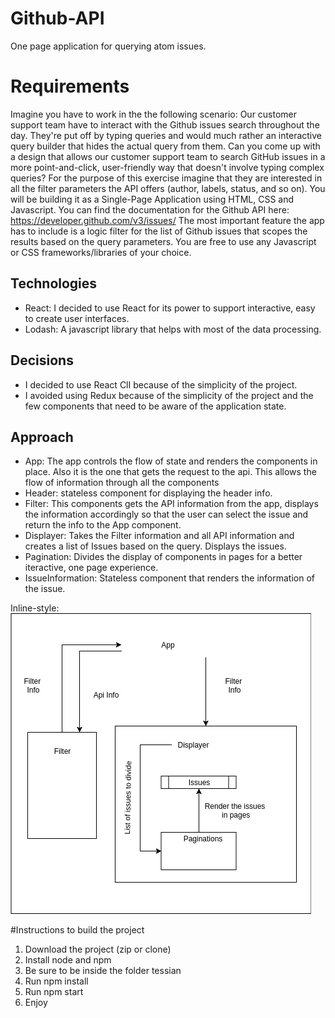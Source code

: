 # Github-API
One page application for querying atom issues.

# Requirements
Imagine you have to work in the the following scenario:
Our customer support team have to interact with the Github issues search throughout the day. 
They're put off by typing queries and would much rather an interactive query builder that hides the actual query from them.
Can you come up with a design that allows our customer support team to search GitHub issues in a more point-and-click, user-friendly way that doesn't involve typing complex queries?
For the purpose of this exercise imagine that they are interested in all the filter parameters the API offers (author, labels, status, and so on).
You will be building it as a Single-Page Application using HTML, CSS and Javascript. You can find the documentation for the Github API here: https://developer.github.com/v3/issues/
The most important feature the app has to include is a logic filter for the list of Github issues that scopes the results based on the query parameters.
You are free to use any Javascript or CSS frameworks/libraries of your choice.

## Technologies
- React: I decided to use React for its power to support interactive, easy to create user interfaces.
- Lodash: A javascript library that helps with most of the data processing.

## Decisions
- I decided to use React ClI because of the simplicity of the project.
- I avoided using Redux because of the simplicity of the project and the few components that need to be aware of the 
application state.

## Approach
- App: The app controls the flow of state and renders the components in place. Also it is the one that gets the request 
  to the api. This allows the flow of information through all the components
- Header: stateless component for displaying the header info.
- Filter: This components gets the API information from the app, displays the information accordingly so that the user
  can select the issue and return the info to the App component.
- Displayer: Takes the Filter information and all API information and creates a list of Issues based on the query. Displays
  the issues.
- Pagination: Divides the display of components in pages for a better iteractive, one page experience.
- IssueInformation: Stateless component that renders the information of the issue.

Inline-style: 
![alt text](https://github.com/edgardo5gtz/Github-API/blob/master/TessianAppDiagram.png "Information Flow")

#Instructions to build the project
1. Download the project (zip or clone)
2. Install node and npm
3. Be sure to be inside the folder tessian
4. Run npm install
5. Run npm start
6. Enjoy

